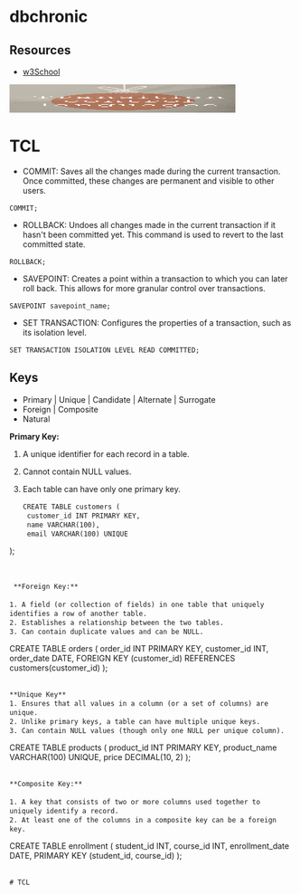 # dbchronic

## Resources
- [w3School](https://www.w3schools.com/sql)
  

<img src="https://github.com/beyound3d/DataInsightsHubVault/blob/master/tcl.png" height="50dp" width="400dp" />

# TCL
- COMMIT: Saves all the changes made during the current transaction. Once committed, these changes are permanent and visible to other users.
```
COMMIT;
```

- ROLLBACK: Undoes all changes made in the current transaction if it hasn't been committed yet. This command is used to revert to the last committed state.
```
ROLLBACK;
```

- SAVEPOINT: Creates a point within a transaction to which you can later roll back. This allows for more granular control over transactions.

```
SAVEPOINT savepoint_name;
```

- SET TRANSACTION: Configures the properties of a transaction, such as its isolation level.
```
SET TRANSACTION ISOLATION LEVEL READ COMMITTED;
```

## Keys

- Primary |  Unique |  Candidate | Alternate |  Surrogate 
- Foreign  |  Composite
- Natural

 **Primary Key:**

1. A unique identifier for each record in a table.
2. Cannot contain NULL values.
3. Each table can have only one primary key.

   ```
   CREATE TABLE customers (
    customer_id INT PRIMARY KEY,
    name VARCHAR(100),
    email VARCHAR(100) UNIQUE
);
```


 **Foreign Key:**

1. A field (or collection of fields) in one table that uniquely identifies a row of another table.
2. Establishes a relationship between the two tables.
3. Can contain duplicate values and can be NULL.

```
CREATE TABLE orders (
    order_id INT PRIMARY KEY,
    customer_id INT,
    order_date DATE,
    FOREIGN KEY (customer_id) REFERENCES customers(customer_id)
);
```

**Unique Key**
1. Ensures that all values in a column (or a set of columns) are unique.
2. Unlike primary keys, a table can have multiple unique keys.
3. Can contain NULL values (though only one NULL per unique column).

```
CREATE TABLE products (
    product_id INT PRIMARY KEY,
    product_name VARCHAR(100) UNIQUE,
    price DECIMAL(10, 2)
);
```

**Composite Key:**

1. A key that consists of two or more columns used together to uniquely identify a record.
2. At least one of the columns in a composite key can be a foreign key.

```
CREATE TABLE enrollment (
    student_id INT,
    course_id INT,
    enrollment_date DATE,
    PRIMARY KEY (student_id, course_id)
);
```

# TCL


